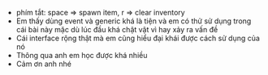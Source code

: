- phím tắt: space => spawn item, r => clear inventory
- Em thấy dùng event và generic khá là tiện và em có thử sử dụng trong cái bài này mặc dù lúc đầu khá chật vật vì hay xảy ra vấn đề
- Cái interface rộng thật mà em cũng hiểu đại khái được cách sử dụng của nó
- Thông qua anh em học được khá nhiều
- Cảm ơn anh nhé
